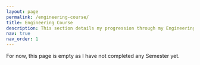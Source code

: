 ```yaml
---
layout: page
permalink: /engineering-course/
title: Engineering Course
description: This section details my progression through my Engineering Master's Degree. It will be regularly updated.
nav: true
nav_order: 1
---
```


For now, this page is empty as I have not completed any Semester yet.
